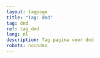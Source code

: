 ```yaml
---
layout: tagpage
title: "Tag: dnd"
tag: dnd
ref: tag_dnd
lang: nl
description: Tag pagina voor dnd
robots: noindex
---
```

